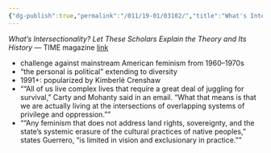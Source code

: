 ```yaml
---
{"dg-publish":true,"permalink":"/011/19-01/03102/","title":"What's Intersectionality?","tags":["SJS310"],"noteIcon":"1","created":"2024-09-26T13:45:04.168-07:00","updated":"2024-09-26T15:32:03.912-07:00"}
---
```


*What’s Intersectionality? Let These Scholars Explain the Theory and Its History* — TIME magazine [link](https://time.com/5560575/intersectionality-theory/)

- challenge against mainstream American feminism from 1960–1970s
- “the personal is political” extending to diversity
- 1991+: popularized by Kimberlé Crenshaw
- ““All of us live complex lives that require a great deal of juggling for survival,” Carty and Mohanty said in an email. “What that means is that we are actually living at the intersections of overlapping systems of privilege and oppression.””
- ““Any feminism that does not address land rights, sovereignty, and the state’s systemic erasure of the cultural practices of native peoples,” states Guerrero, “is limited in vision and exclusionary in practice.””